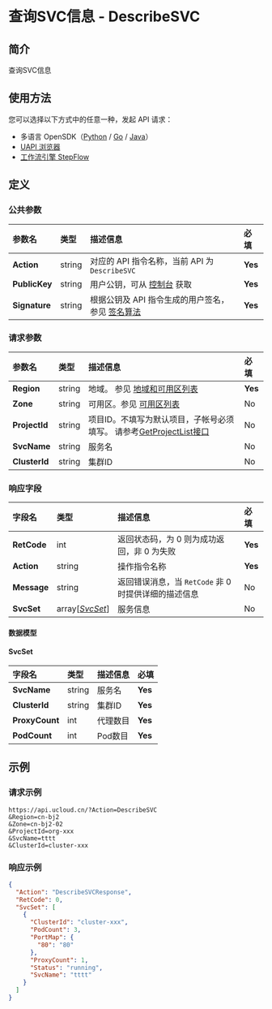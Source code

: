 # 查询SVC信息 - DescribeSVC

## 简介

查询SVC信息





## 使用方法

您可以选择以下方式中的任意一种，发起 API 请求：
- 多语言 OpenSDK（[Python](https://github.com/ucloud/ucloud-sdk-python3) / [Go](https://github.com/ucloud/ucloud-sdk-go) / [Java](https://github.com/ucloud/ucloud-sdk-java)）
- [UAPI 浏览器](https://console.ucloud.cn/uapi/detail?id=DescribeSVC)
- [工作流引擎 StepFlow](https://console.ucloud.cn/stepflow/manage/)

## 定义

### 公共参数

| 参数名 | 类型 | 描述信息 | 必填 |
|:---|:---|:---|:---|
| **Action**     | string  | 对应的 API 指令名称，当前 API 为 `DescribeSVC`                        | **Yes** |
| **PublicKey**  | string  | 用户公钥，可从 [控制台](https://console.ucloud.cn/uapi/apikey) 获取                                             | **Yes** |
| **Signature**  | string  | 根据公钥及 API 指令生成的用户签名，参见 [签名算法](api/summary/signature.md)  | **Yes** |

### 请求参数

| 参数名 | 类型 | 描述信息 | 必填 |
|:---|:---|:---|:---|
| **Region** | string | 地域。 参见 [地域和可用区列表](api/summary/regionlist) |**Yes**|
| **Zone** | string | 可用区。参见 [可用区列表](api/summary/regionlist) |No|
| **ProjectId** | string | 项目ID。不填写为默认项目，子帐号必须填写。 请参考[GetProjectList接口](api/summary/get_project_list) |No|
| **SvcName** | string | 服务名 |No|
| **ClusterId** | string | 集群ID |No|

### 响应字段

| 字段名 | 类型 | 描述信息 | 必填 |
|:---|:---|:---|:---|
| **RetCode** | int | 返回状态码，为 0 则为成功返回，非 0 为失败 |**Yes**|
| **Action** | string | 操作指令名称 |**Yes**|
| **Message** | string | 返回错误消息，当 `RetCode` 非 0 时提供详细的描述信息 |No|
| **SvcSet** | array[[*SvcSet*](#SvcSet)] | 服务信息 |No|

#### 数据模型


#### SvcSet

| 字段名 | 类型 | 描述信息 | 必填 |
|:---|:---|:---|:---|
| **SvcName** | string | 服务名 |**Yes**|
| **ClusterId** | string | 集群ID |**Yes**|
| **ProxyCount** | int | 代理数目 |**Yes**|
| **PodCount** | int | Pod数目 |**Yes**|

## 示例

### 请求示例
    
```
https://api.ucloud.cn/?Action=DescribeSVC
&Region=cn-bj2
&Zone=cn-bj2-02
&ProjectId=org-xxx
&SvcName=tttt
&ClusterId=cluster-xxx
```

### 响应示例
    
```json
{
  "Action": "DescribeSVCResponse",
  "RetCode": 0,
  "SvcSet": [
    {
      "ClusterId": "cluster-xxx",
      "PodCount": 3,
      "PortMap": {
        "80": "80"
      },
      "ProxyCount": 1,
      "Status": "running",
      "SvcName": "tttt"
    }
  ]
}
```





